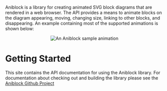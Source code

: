 Aniblock is a library for creating animated SVG block diagrams that are
rendered in a web browser. The API provides a means to animate blocks on the
diagram appearing, moving, changing size, linking to other blocks, and
disappearing. An example containing most of the supported animations is shown
below:

<p align="center">
  <img src="media://sample.gif" alt="An Aniblock sample animation" />
</p>

Getting Started
===============

This site contains the API documentation for using the Aniblock library.
For documentation about checking out and building the library please see the
[Aniblock Github Project](https://github.com/solidpixel/aniblock/)
